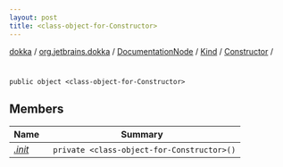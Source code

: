 ```yaml
---
layout: post
title: <class-object-for-Constructor>
---
```

[dokka](../../../../../index.md) / [org.jetbrains.dokka](../../../../index.md) / [DocumentationNode](../../../index.md) / [Kind](../../index.md) / [Constructor](../index.md) / [<class-object-for-Constructor>](index.md)

# <class-object-for-Constructor>

```
public object <class-object-for-Constructor>
```
## Members
| Name | Summary |
|------|---------|
|[*.init*](_init_.md)|&nbsp;&nbsp;`private <class-object-for-Constructor>()`<br>|
